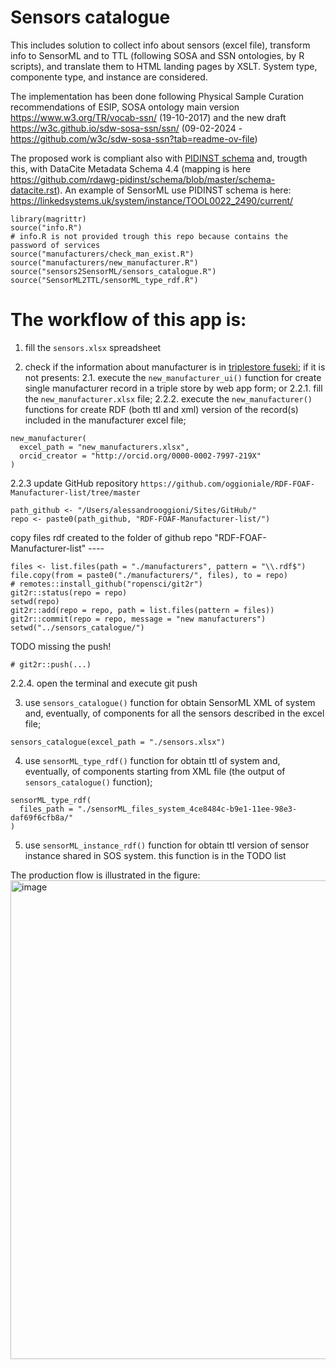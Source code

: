 # Sensors catalogue
This includes solution to collect info about sensors (excel file), transform info to SensorML and to TTL (following SOSA and SSN ontologies, by R scripts), and translate them to HTML landing pages by XSLT. System type, componente type, and instance are considered.

The implementation has been done following Physical Sample Curation recommendations of ESIP, SOSA ontology main version https://www.w3.org/TR/vocab-ssn/ (19-10-2017) and the new draft https://w3c.github.io/sdw-sosa-ssn/ssn/ (09-02-2024 - https://github.com/w3c/sdw-sosa-ssn?tab=readme-ov-file)

The proposed work is compliant also with [PIDINST schema](https://docs.pidinst.org/en/latest/white-paper/metadata-schema.html) and, trougth this, with DataCite Metadata Schema 4.4 (mapping is here https://github.com/rdawg-pidinst/schema/blob/master/schema-datacite.rst).
An example of SensorML use PIDINST schema is here: https://linkedsystems.uk/system/instance/TOOL0022_2490/current/

```
library(magrittr)
source("info.R")
# info.R is not provided trough this repo because contains the password of services
source("manufacturers/check_man_exist.R")
source("manufacturers/new_manufacturer.R")
source("sensors2SensorML/sensors_catalogue.R")
source("SensorML2TTL/sensorML_type_rdf.R")
```

# The workflow of this app is:
1. fill the `sensors.xlsx` spreadsheet

2. check if the information about manufacturer is in [triplestore fuseki](http://fuseki1.get-it.it/dataset.html?tab=query&ds=/manufacturers);
if it is not presents:
2.1. execute the `new_manufacturer_ui()` function for create single manufacturer record
in a triple store by web app form;
or
2.2.1. fill the `new_manufacturer.xlsx` file;
2.2.2. execute the `new_manufacturer()` functions for create RDF (both ttl and xml)
version of the record(s) included in the manufacturer excel file;

```
new_manufacturer(
  excel_path = "new_manufacturers.xlsx",
  orcid_creator = "http://orcid.org/0000-0002-7997-219X"
)
```
2.2.3 update GitHub repository `https://github.com/oggioniale/RDF-FOAF-Manufacturer-list/tree/master`
```
path_github <- "/Users/alessandrooggioni/Sites/GitHub/"
repo <- paste0(path_github, "RDF-FOAF-Manufacturer-list/")
```
copy files rdf created to the folder of github repo "RDF-FOAF-Manufacturer-list" ----
```
files <- list.files(path = "./manufacturers", pattern = "\\.rdf$")
file.copy(from = paste0("./manufacturers/", files), to = repo)
# remotes::install_github("ropensci/git2r")
git2r::status(repo = repo)
setwd(repo)
git2r::add(repo = repo, path = list.files(pattern = files))
git2r::commit(repo = repo, message = "new manufacturers")
setwd("../sensors_catalogue/")
```
TODO missing the push!
```
# git2r::push(...)
```
2.2.4. open the terminal and execute git push

3. use `sensors_catalogue()` function for obtain SensorML XML of system and, eventually,
of components for all the sensors described in the excel file;
```
sensors_catalogue(excel_path = "./sensors.xlsx")
```

4. use `sensorML_type_rdf()` function for obtain ttl of system and, eventually, of
components starting from XML file (the output of `sensors_catalogue()` function);
```
sensorML_type_rdf(
  files_path = "./sensorML_files_system_4ce8484c-b9e1-11ee-98e3-daf69f6cfb8a/"
)
```
5. use `sensorML_instance_rdf()` function for obtain ttl version of sensor instance
shared in SOS system.
this function is in the TODO list 

The production flow is illustrated in the figure:
<img width="766" alt="image" src="https://github.com/oggioniale/sensors_catalogue/assets/1393893/ebcf4adc-d9c5-452d-a18d-ef2e50f9c5d2">
